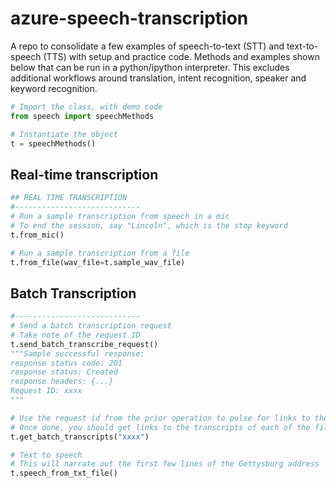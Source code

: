 # azure-speech-transcription
A repo to consolidate a few examples of speech-to-text (STT) and text-to-speech (TTS) with setup and practice
code. Methods and examples shown below that can be run in a python/ipython interpreter. This excludes additional workflows around translation, intent
recognition, speaker and keyword recognition.

```python
# Import the class, with demo code
from speech import speechMethods

# Instantiate the object
t = speechMethods()
```

## Real-time transcription
```python
## REAL TIME TRANSCRIPTION
#----------------------------
# Run a sample transcription from speech in a mic
# To end the session, say "Lincoln", which is the stop keyword
t.from_mic()

# Run a sample transcription from a file
t.from_file(wav_file=t.sample_wav_file)
```

## Batch Transcription
```python
#----------------------------
# Send a batch transcription request
# Take note of the request ID
t.send_batch_transcribe_request()
"""Sample successful response:
response status code: 201
response status: Created
response headers: {...}
Request ID: xxxx
"""

# Use the request id from the prior operation to pulse for links to the transcripts
# Once done, you should get links to the transcripts of each of the files in batch
t.get_batch_transcripts("xxxx")

# Text to speech
# This will narrate out the first few lines of the Gettysburg address
t.speech_from_txt_file()
```
